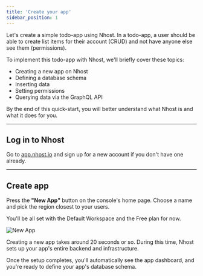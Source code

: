 ```yaml
---
title: 'Create your app'
sidebar_position: 1
---
```


Let's create a simple todo-app using Nhost. In a todo-app, a user should be able to create list items for their account (CRUD) and not have anyone else see them (permissions).

To implement this todo-app with Nhost, we'll briefly cover these topics:

- Creating a new app on Nhost
- Defining a database schema
- Inserting data
- Setting permissions
- Querying data via the GraphQL API

By the end of this quick-start, you will better understand what Nhost is and what it does for you.

---

## Log in to Nhost

Go to [app.nhost.io](https://app.nhost.io) and sign up for a new account if you don't have one already.

---

## Create app

Press the **"New App"** button on the console's home page. Choose a name and pick the region closest to your users.

You'll be all set with the Default Workspace and the Free plan for now.

![New App](/img/quick-start/new-app.png)

Creating a new app takes around 20 seconds or so. During this time, Nhost sets up your app's entire backend and infrastructure.

Once the setup completes, you'll automatically see the app dashboard, and you're ready to define your app's database schema.
